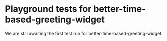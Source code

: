 # Playground tests for better-time-based-greeting-widget
We are still awaiting the first test run for better-time-based-greeting-widget.
